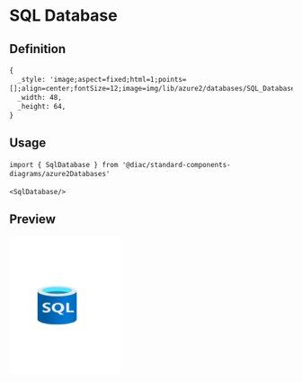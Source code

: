 # SQL Database

## Definition

```
{
  _style: 'image;aspect=fixed;html=1;points=[];align=center;fontSize=12;image=img/lib/azure2/databases/SQL_Database.svg;strokeColor=none;',
  _width: 48,
  _height: 64,
}
```

## Usage

```
import { SqlDatabase } from '@diac/standard-components-diagrams/azure2Databases'

<SqlDatabase/>
```

## Preview

<img src="./sql-database.png" width="200"/>
